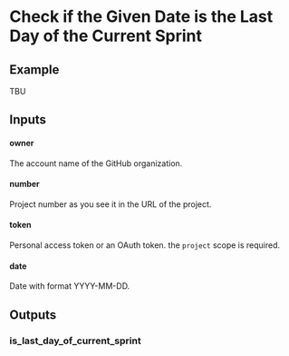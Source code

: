 # Check if the Given Date is the Last Day of the Current Sprint

## Example

TBU

## Inputs
#### owner
The account name of the GitHub organization.

#### number
Project number as you see it in the URL of the project.

#### token
Personal access token or an OAuth token. the `project` scope is required.

#### date
Date with format YYYY-MM-DD.

## Outputs
### is_last_day_of_current_sprint